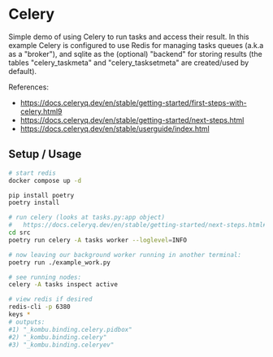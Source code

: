 # Celery

Simple demo of using Celery to run tasks and access their result.  In this example Celery is configured to use Redis for managing tasks queues (a.k.a as a "broker"), and sqlite as the (optional) "backend" for storing results (the tables "celery_taskmeta" and "celery_tasksetmeta" are created/used by default).

References:
* https://docs.celeryq.dev/en/stable/getting-started/first-steps-with-celery.html9
* https://docs.celeryq.dev/en/stable/getting-started/next-steps.html
* https://docs.celeryq.dev/en/stable/userguide/index.html

## Setup / Usage
````bash
# start redis
docker compose up -d 

pip install poetry
poetry install

# run celery (looks at tasks.py:app object)
#   https://docs.celeryq.dev/en/stable/getting-started/next-steps.html#about-the-app-argument
cd src
poetry run celery -A tasks worker --loglevel=INFO

# now leaving our background worker running in another terminal:
poetry run ./example_work.py

# see running nodes:
celery -A tasks inspect active

# view redis if desired
redis-cli -p 6380
keys *
# outputs:
#1) "_kombu.binding.celery.pidbox"
#2) "_kombu.binding.celery"
#3) "_kombu.binding.celeryev"
````